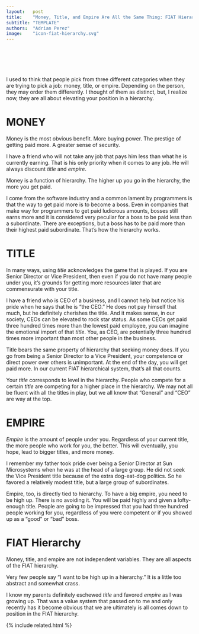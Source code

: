 ```yaml
---
layout:   post
title:    "Money, Title, and Empire Are All the Same Thing: FIAT Hierarchy"
subtitle: "TEMPLATE"
authors:  "Adrian Perez"
image:    "icon-fiat-hierarchy.svg"
---
```


<div style="display:none;">
 <p>I used to think that people pick from three categories when they are going for a job: money, title, or empire. But it is all about your level in a FIAT hierarchy.</p>
</div>

<h1>&nbsp;</h1>
 <p>I used to think that people pick from three different categories when they are trying to pick a job: money, title, or empire. Depending on the person, they may order them differently. I thought of them as distinct, but, I realize now, they are all about elevating your position in a hierarchy.</p>

<h1>MONEY</h1>
 <p>Money is the most obvious benefit. More buying power. The prestige of getting paid more. A greater sense of security.</p>
 <p>I have a friend who will not take any job that pays him less than what he is currently earning. That is his only priority when it comes to any job. He will always discount <em>title</em> and <em>empire</em>.</p>
 <p>Money is a function of hierarchy. The higher up you go in the hierarchy, the more you get paid.</p>
 <p>I come from the software industry and a common lament by programmers is that the way to get paid more is to become a boss. Even in companies that make way for programmers to get paid ludicrous amounts, bosses still earns more and it is considered very peculiar for a boss to be paid less than a subordinate. There are exceptions, but a boss has to be paid more than their highest paid subordinate. That’s how the hierarchy works.</p>

<h1>TITLE</h1>
 <p>In many ways, using <em>title</em> acknowledges the game that is played. If you are Senior Director or Vice President, then even if you do not have many people under you, it’s grounds for getting more resources later that are commensurate with your title.</p>
 <p>I have a friend who is CEO of a business, and I cannot help but notice his pride when he says that he is “the CEO.” He does not pay himself that much, but he definitely cherishes the title. And it makes sense, in our society, CEOs can be elevated to rock star status. As some CEOs get paid three hundred times more than the lowest paid employee, you can imagine the emotional import of that <em>title</em>. You, as CEO, are potentially three hundred times more important than most other people in the business.</p>
 <p>Title bears the same property of hierarchy that seeking money does. If you go from being a Senior Director to a Vice President, your competence or direct power over others is unimportant. At the end of the day, you will get paid more. In our current FIAT hierarchical  system, that’s all that counts.</p>
 <p>Your <em>title</em> corresponds to level in the hierarchy. People who compete for a certain <em>title</em> are competing for a higher place in the hierarchy. We may not all be fluent with all the titles in play, but we all know that “General” and “CEO” are way at the top.</p>

<h1>EMPIRE</h1>
 <p><em>Empire</em> is the amount of people under you. Regardless of your current title,  the more people who work for you, the better. This will eventually, you hope, lead to bigger titles, and more money.</p>
 <p>I remember my father took pride over being a Senior Director at Sun Microsystems when he was at the head of a large group. He did not seek the Vice President title because of the extra dog-eat-dog politics. So he favored a relatively modest title, but a large group of subordinates.</p>
 <p>Empire, too, is directly tied to hierarchy. To have a big empire, you need to be high up. There is no avoiding it. You will be paid highly and given a lofty-enough title. People are going to be impressed that you had three hundred people working for you, regardless of you were competent or if you showed up as a “good” or “bad”  boss.</p>

<h1>FIAT Hierarchy</h1>
 <p>Money, title, and empire are not independent variables. They are all aspects of the FIAT hierarchy.</p>
 <p>Very few people say “I want to be high up in a hierarchy.” It is a little too abstract and somewhat crass.</p>
 <p>I know my parents definitely eschewed <em>title</em> and favored <em>empire</em> as I was growing up. That was a value system that passed on to me and only recently has it become obvious that we are ultimately is all comes down to position in the FIAT hierarchy.</p>

{% include related.html %}
